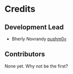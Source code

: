 # Credits

## Development Lead

- Bherly Novrandy [pushm0v](https://github.com/pushm0v)

## Contributors

None yet. Why not be the first?